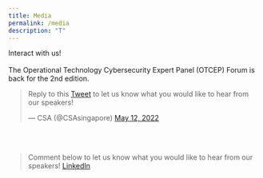 ```yaml
---
title: Media
permalink: /media
description: "T"
---
```

Interact with us! 
<br><br>
The Operational Technology Cybersecurity Expert Panel (OTCEP) Forum is back for the 2nd edition. 
<blockquote class="twitter-tweet"><p lang="en" dir="ltr">Reply to this <a href="https://t.co/ZpJtnhcwbM">Tweet</a> to let us know what you would like to hear from our speakers! </p>&mdash; CSA (@CSAsingapore) <a href="https://twitter.com/CSAsingapore/status/1524600254850424832?ref_src=twsrc%5Etfw">May 12, 2022</a></blockquote> <script async src="https://platform.twitter.com/widgets.js" charset="utf-8"></script> 
<br><br>
<blockquote class="twitter-tweet"><p lang="en" dir="ltr">Comment below to let us know what you would like to hear from our speakers!
<a href="https://www.linkedin.com/posts/cyber-security-agency-of-singapore-csa-_the-operational-technology-cybersecurity-activity-6930366020217942016-gVUx?utm_source=linkedin_share&utm_medium=member_desktop_web">LinkedIn</a></p></blockquote>
